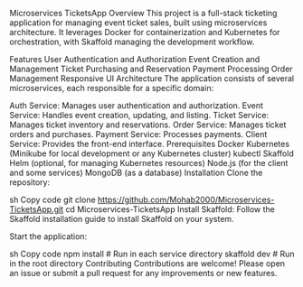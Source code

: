 Microservices TicketsApp
Overview
This project is a full-stack ticketing application for managing event ticket sales, built using microservices architecture. It leverages Docker for containerization and Kubernetes for orchestration, with Skaffold managing the development workflow.

Features
User Authentication and Authorization
Event Creation and Management
Ticket Purchasing and Reservation
Payment Processing
Order Management
Responsive UI
Architecture
The application consists of several microservices, each responsible for a specific domain:

Auth Service: Manages user authentication and authorization.
Event Service: Handles event creation, updating, and listing.
Ticket Service: Manages ticket inventory and reservations.
Order Service: Manages ticket orders and purchases.
Payment Service: Processes payments.
Client Service: Provides the front-end interface.
Prerequisites
Docker
Kubernetes (Minikube for local development or any Kubernetes cluster)
kubectl
Skaffold
Helm (optional, for managing Kubernetes resources)
Node.js (for the client and some services)
MongoDB (as a database)
Installation
Clone the repository:

sh
Copy code
git clone https://github.com/Mohab2000/Microservices-TicketsApp.git
cd Microservices-TicketsApp
Install Skaffold:
Follow the Skaffold installation guide to install Skaffold on your system.

Start the application:

sh
Copy code
npm install # Run in each service directory
skaffold dev # Run in the root directory
Contributing
Contributions are welcome! Please open an issue or submit a pull request for any improvements or new features.

